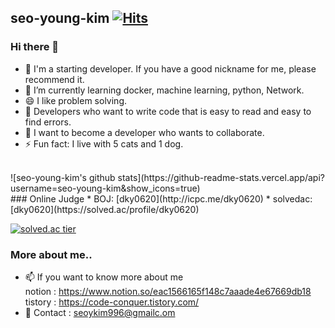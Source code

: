 ## seo-young-kim [![Hits](https://hits.seeyoufarm.com/api/count/incr/badge.svg?url=https%3A%2F%2Fgithub.com%2Fseo-young-kim%2Fhit-counter&count_bg=%2379C83D&title_bg=%23555555&icon=&icon_color=%23E7E7E7&title=hits&edge_flat=false)](https://hits.seeyoufarm.com)
### Hi there 👋
- 🔭 I'm a starting developer. If you have a good nickname for me, please recommend it.
- 🌱 I’m currently learning docker, machine learning, python, Network.
- 😄 I like problem solving.
- 🤔 Developers who want to write code that is easy to read and easy to find errors.
- 👯 I want to become a developer who wants to collaborate.
- ⚡ Fun fact: I live with 5 cats and 1 dog.
</br>
![seo-young-kim's github stats](https://github-readme-stats.vercel.app/api?username=seo-young-kim&show_icons=true)
</br>
### Online Judge
* BOJ: [dky0620](http://icpc.me/dky0620)
  * solvedac: [dky0620](https://solved.ac/profile/dky0620)

[![solved.ac tier](http://mazassumnida.wtf/api/generate_badge?boj=dky0620)](https://solved.ac/dky0620)


### More about me..
- 📫 If you want to know more about me</br>
      </tab>notion : https://www.notion.so/eac1566165f148c7aaade4e67669db18</br>
      </tab>tistory : https://code-conquer.tistory.com/
- 💬 Contact : seoykim996@gmailc.om 

